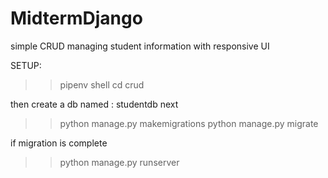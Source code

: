 # MidtermDjango

simple CRUD
managing student information
with responsive UI


SETUP:
>> pipenv shell
>> cd crud

then create a db named : studentdb
next
>> python manage.py makemigrations
>> python manage.py migrate

if migration is complete
>> python manage.py runserver
